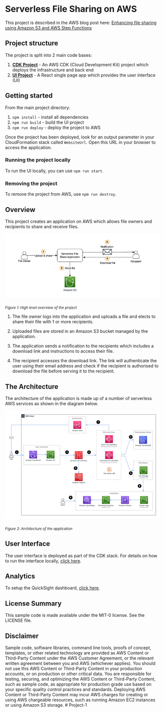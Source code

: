 # Serverless File Sharing on AWS

This project is described in the AWS blog post here:
[Enhancing file sharing using Amazon S3 and AWS Step Functions](https://aws.amazon.com/blogs/compute/enhancing-file-sharing-using-amazon-s3-and-aws-step-functions)

## Project structure

The project is split into 2 main code bases:
1. **[CDK Project](/cdk)** -  An AWS CDK (Cloud Development Kit) project which deploys the infrastructure and back end
2. **[UI Project](/ui)** - A React single page app which provides the user interface (UI)

## Getting started

From the main project directory:

1. ```npm install``` - install all dependencies
2. ```npm run build``` - build the UI project
3. ```npm run deploy``` - deploy the project to AWS

Once the project has been deployed, look for an output parameter in your CloudFormation stack called ```WebsiteUrl```. Open this URL in your browser to access the application.

### Running the project locally

To run the UI locally, you can use ```npm run start```.

### Removing the project

To remove the project from AWS, use ```npm run destroy```.

## Overview

This project creates an application on AWS which allows file owners and recipients to share and receive files.

<div style="align: center">
<img src="docs/img/high_level_flow.png" />

<sub>*Figure 1: High level overview of the project*</sub>
</div>


1. The file owner logs into the application and uploads a file and elects to share their file with 1 or more recipients.

2. Uploaded files are stored in an Amazon S3 bucket managed by the application.

3. The application sends a notification to the recipients which includes a download link and instructions to access their file.

4. The recipient accesses the download link. The link will authenticate the user using their email address and check if the recipient is authorised to download the file before serving it to the recipient. 

## The Architecture

The architecture of the application is made up of a number of serverless AWS services as shown in the diagram below.

<div style="align: center">
<img src="docs/img/architecture_diagram.png" />

<sub>*Figure 2: Architecture of the application*</sub>
</div>

## User Interface

The user interface is deployed as part of the CDK stack. For details on how to run the interface locally, [click here](ui/README.md).

## Analytics

To setup the QuickSight dashboard, [click here](docs/Analytics.md).

## License Summary

This sample code is made available under the MIT-0 license. See the LICENSE file.

## Disclaimer

Sample code, software libraries, command line tools, proofs of concept, templates, or other related technology are provided as AWS Content or Third-Party Content under the AWS Customer Agreement, or the relevant written agreement between you and AWS (whichever applies). You should not use this AWS Content or Third-Party Content in your production accounts, or on production or other critical data. You are responsible for testing, securing, and optimizing the AWS Content or Third-Party Content, such as sample code, as appropriate for production grade use based on your specific quality control practices and standards. Deploying AWS Content or Third-Party Content may incur AWS charges for creating or using AWS chargeable resources, such as running Amazon EC2 instances or using Amazon S3 storage.
#   P r o j e c t - 1 
 
 